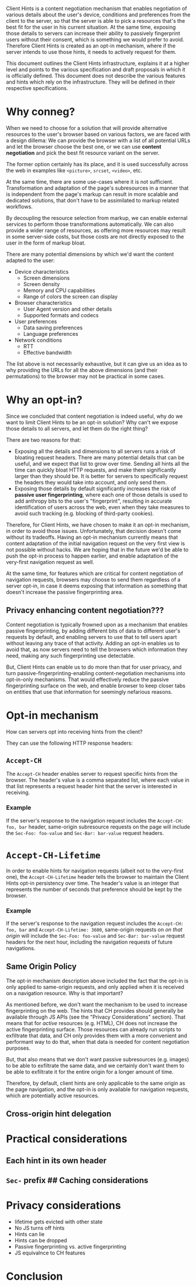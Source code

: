 Client Hints is a content negotiation mechanism that enables negotiation of
various details about the user's device, conditions and preferences from the
client to the server, so that the server is able to pick a resources that's the
best fit for the user in his current situation.  At the same time, exposing
those details to servers can increase their ability to passively fingerprint
users without their consent, which is something we would prefer to avoid.
Therefore Client Hints is created as an opt-in mechanism, where if the server
intends to use those hints, it needs to actively request for them.

This document outlines the Client Hints infrastructure, explains it at a higher
level and points to the various specification and draft proposals in which it
is officially defined.  This document does not describe the various features
and hints which rely on the infrastructure. They will be defined in their
respective specifications.

# Why conneg?

When we need to choose for a solution that will provide alternative resources
to the user's browser based on various factors, we are faced with a design
dillema: We can provide the browser with a list of all potential URLs and let
the browser choose the best one, or we can use **content negotiation** and pick
the best fit resource variant on the server.

The former option certainly has its place, and it is used successfully across
the web in examples like `<picture>`, `srcset`, `<video>`, etc.

At the same time, there are some use-cases where it is not sufficient.
Transformation and adaptation of the page's subresources in a manner that is
independent from the page's markup can result in more scalable and dedicated
solutions, that don't have to be assimilated to markup related workflows. 

By decoupling the resource selection from markup, we can enable external
services to perform those transformations automatically. We can also provide a
wider range of resources, as offering more resources may result in some
server-side costs, but those costs are not directly exposed to the user in the
form of markup bloat.

There are many potential dimensions by which we'd want the content adapted to
the user:

* Device characteristics 
   - Screen dimensions
   - Screen density
   - Memory and CPU capabilities
   - Range of colors the screen can display 
* Browser characteristics
   - User Agent version and other details
   - Supported formats and codecs
* User preferences
   - Data saving preferences
   - Language preferences
* Network conditions
   - RTT
   - Effective bandwidth

The list above is not necessarily exhaustive, but it can give us an idea as to
why providing the URLs for all the above dimensions (and their permutations) to
the browser may not be practical in some cases.

# Why an opt-in?

Since we concluded that content negotiation is indeed useful, why do we want to
limit Client Hints to be an opt-in solution? Why can't we expose those details
to all servers, and let them do the right thing?

There are two reasons for that:
* Exposing all the details and dimensions to all servers runs a risk of
  bloating request headers. There are many potential details that can be
  useful, and we expect that list to grow over time.  Sending all hints all the
  time can quickly bloat HTTP requests, and make them significantly larger than
  they should be. It is better for servers to specifically request the headers
  they would take into account, and only send them.
* Exposing those details by default significantly increases the risk of
  **passive user fingerprinting**, where each one of those details is used to
  add anthropy bits to the user's "fingerprint", resulting in accurate
  identification of users across the web, even when they take measures to avoid
  such tracking (e.g. blocking of third-party cookies).

Therefore, for Client Hints, we have chosen to make it an opt-in mechanism, in
order to avoid those issues.  Unfortunately, that decision doesn't come without
its tradeoffs. Having an opt-in mechanism currently means that content
adaptation of the initial navigation request on the very first view is not
possible without hacks. We are hoping that in the future we'd be able to push
the opt-in process to happen earlier, and enable adaptation of the very-first
navigation request as well.

At the same time, for features which are critical for content negotiation of
navigation requests, browsers may choose to send them regardless of a server
opt-in, in case it deems exposing that information as something that doesn't
increase the passive fingerprinting area.

## Privacy enhancing content negotiation???

Content negotiation is typically frowned upon as a mechanism that enables
passive fingerprinting, by adding different bits of data to different user's
requests by default, and enabling servers to use that to tell users apart
without leaving any trace of that activity.  Adding an opt-in enables us to
avoid that, as now servers need to tell the browsers which information they
need, making any such fingerprinting use detectable.

But, Client Hints can enable us to do more than that for user privacy, and turn
passive-fingerprinting-enabling content-negotiation mechanisms into opt-in-only
mechanisms.  That would effectively reduce the passive fingerprinting surface
on the web, and enable browser to keep closer tabs on entities that use that
information for seemingly nefarious reasons.

# Opt-in mechanism

How can servers opt into receiving hints from the client?

They can use the following HTTP response headers:

## `Accept-CH`

The `Accept-CH` header enables server to request specific hints from the
browser. The header's value is a comma separated list, where each value in that
list represents a request header hint that the server is interested in
receiving.

### Example

If the server's response to the navigation request includes the `Accept-CH:
foo, bar` header, same-origin subresource requests on the page will include the
`Sec-Foo: foo-value` and `Sec-Bar: bar-value` request headers.

# `Accept-CH-Lifetime`

In order to enable hints for navigation requests (albeit not to the very-first
one), the `Accept-CH-Lifetime` header tells the browser to maintain the Client
Hints opt-in persistency over time.  The header's value is an integer that
represents the number of seconds that preference should be kept by the browser.

### Example

If the server's response to the navigation request includes the `Accept-CH:
foo, bar` and `Accept-CH-Lifetime: 3600`, same-origin requests on *on that
origin* will include the `Sec-Foo: foo-value` and `Sec-Bar: bar-value` request
headers for the next hour, including the navigation requests of future
navigations.

## Same Origin Policy

The opt-in mechanism description above included the fact that the opt-in is
only applied to same-origin requests, and only applied when it is received on a
navigation resource. Why is that important?

As mentioned before, we don't want the mechanism to be used to increase
fingerprinting on the web.  The hints that CH provides should generally be
available through JS APIs (see the "Privacy Considerations" section).  That
means that for *active* resources (e.g. HTML), CH does not increase the active
fingerprinting surface. Those resources can already run scripts to exfiltrate
that data, and CH only provides them with a more convenient and performant way
to do that, when that data is needed for content negotiation purposes.

But, that also means that we don't want passive subresources (e.g. images) to
be able to exfiltrate the same data, and we certainly don't want them to be
able to exfiltrate it for the entire origin for a longer amount of time.

Therefore, by default, client hints are only applicable to the same origin as
the page navigation, and the opt-in is only available for navigation requests,
which are potentially active resources.

## Cross-origin hint delegation

# Practical considerations

## Each hint in its own header

## `Sec-` prefix ## Caching considerations

# Privacy considerations

* lifetime gets evicted with other state
* No JS turns off hints
* Hints can lie
* Hints can be dropped
* Passive fingerprinting vs. active fingerprinting
* JS equivalnce to CH features

# Conclusion
